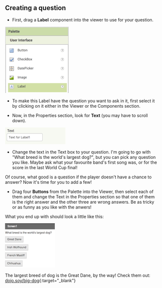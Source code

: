 ## Creating a question

+ First, drag a **Label** component into the viewer to use for your question. 

![The label component in the Palette](images/Label.png)

+ To make this Label have the question you want to ask in it, first select it by clicking on it either in the Viewer or the Components section. 

+ Now, in the Properties section, look for **Text** (you may have to scroll down). 

![The Text property](images/Properties-text.png)  
  
+ Change the text in the Text box to your question. I'm going to go with "What breed is the world's largest dog?", but you can pick any question you like. Maybe ask what your favourite band's first song was, or for the score in the last World Cup final!

Of course, what good is a question if the player doesn't have a chance to answer? Now it's time for you to add a few! 

+ Drag four **Buttons** from the Palette into the Viewer, then select each of them and change the Text in the Properties section so that one of them is the right answer and the other three are wrong answers. Be as tricky or as funny as you like with the anwers!

What you end up with should look a little like this: 

![The app screen with a question and four buttons for answers](images/qn1.png)

The largest breed of dog is the Great Dane, by the way! Check them out: [dojo.soy/big-dog](http://dojo.soy/big-dog){:target="_blank"}
